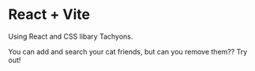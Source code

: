 # React + Vite

Using React and CSS libary Tachyons.

You can add and search your cat friends, but can you remove them?? Try out!
